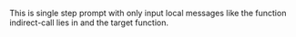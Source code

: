 
This is single step prompt with only input local messages like the function indirect-call lies in and the target function.